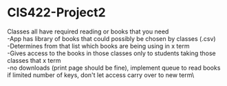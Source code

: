 # CIS422-Project2

 Classes all have required reading or books that you need\
 -App has library of books that could possibly be chosen by classes (.csv)\
 -Determines from that list which books are being using in x term\
 -Gives access to the books in those classes only to students taking those classes that x term\
 -no downloads (print page should be fine), implement queue to read books if limited number of keys, don't let access carry over to new term\
